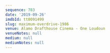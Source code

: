 ```yaml
---
sequence: 783
date: '2019-09-26'
imdbId: tt0091499
slug: maximum-overdrive-1986
venue: Alamo Drafthouse Cinema - One Loudoun
venueNotes: null
medium: null
mediumNotes: null
---
```


